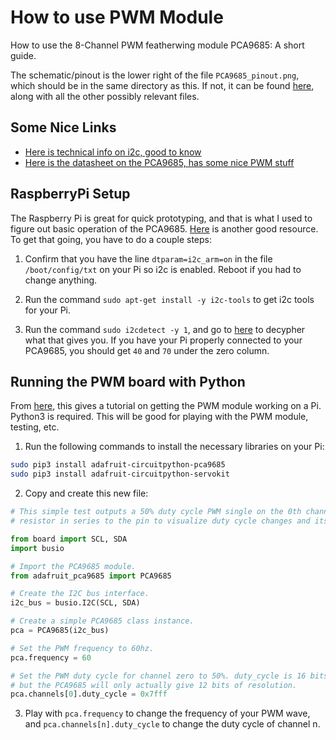 # How to use PWM Module

How to use the 8-Channel PWM featherwing module PCA9685: A short guide.

The schematic/pinout is the lower right of the file `PCA9685_pinout.png`, which should be in the same directory as this. If not, it can be found [here](https://learn.adafruit.com/16-channel-pwm-servo-driver/downloads), along with all the other possibly relevant files.

## Some Nice Links

* [Here is technical info on i2c, good to know](https://i2c.info)
* [Here is the datasheet on the PCA9685, has some nice PWM stuff](https://github.com/kotachang/UBCSubbots/blob/master/PWM/PCA9685.pdf)

## RaspberryPi Setup

The Raspberry Pi is great for quick prototyping, and that is what I used to figure out basic operation of the PCA9685. [Here](https://pinout.xyz/pinout/i2c) is another good resource. To get that going, you have to do a couple steps:

1. Confirm that you have the line `dtparam=i2c_arm=on` in the file `/boot/config/txt` on your Pi so i2c is enabled. Reboot if you had to change anything.

2. Run the command `sudo apt-get install -y i2c-tools` to get i2c tools for your Pi.

3. Run the command `sudo i2cdetect -y 1`, and go to [here](https://man.cx/i2cdetect) to decypher what that gives you. If you have your Pi properly connected to your PCA9685, you should get `40` and `70` under the zero column.

## Running the PWM board with Python

From [here](https://learn.adafruit.com/16-channel-pwm-servo-driver?view=all), this gives a tutorial on getting the PWM module working on a Pi. Python3 is required. This will be good for playing with the PWM module, testing, etc.

1. Run the following commands to install the necessary libraries on your Pi:

```sh
sudo pip3 install adafruit-circuitpython-pca9685
sudo pip3 install adafruit-circuitpython-servokit
```

2. Copy and create this new file:

```python
# This simple test outputs a 50% duty cycle PWM single on the 0th channel. Connect an LED and
# resistor in series to the pin to visualize duty cycle changes and its impact on brightness.

from board import SCL, SDA
import busio

# Import the PCA9685 module.
from adafruit_pca9685 import PCA9685

# Create the I2C bus interface.
i2c_bus = busio.I2C(SCL, SDA)

# Create a simple PCA9685 class instance.
pca = PCA9685(i2c_bus)

# Set the PWM frequency to 60hz.
pca.frequency = 60

# Set the PWM duty cycle for channel zero to 50%. duty_cycle is 16 bits to match other PWM objects
# but the PCA9685 will only actually give 12 bits of resolution.
pca.channels[0].duty_cycle = 0x7fff
```

3. Play with `pca.frequency` to change the frequency of your PWM wave, and `pca.channels[n].duty_cycle` to change the duty cycle of channel n.
